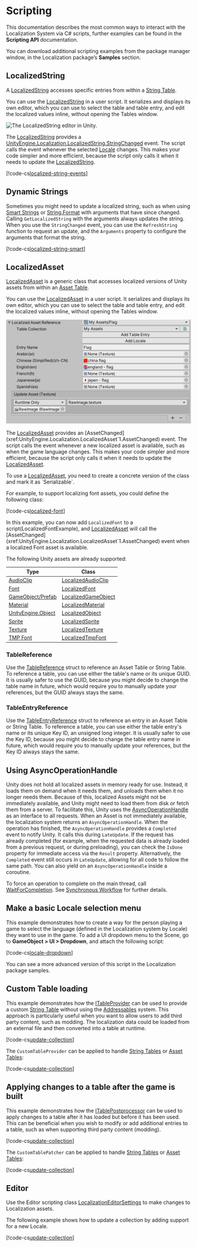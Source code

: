 # Scripting

This documentation describes the most common ways to interact with the Localization System via C# scripts, further examples can be found in the **Scripting API** documentation.

You can download additional scripting examples from the package manager window, in the Localization package’s **Samples** section.

## LocalizedString

A [LocalizedString](xref:UnityEngine.Localization.LocalizedString) accesses specific entries from within a [String Table](StringTables.md).

You can use the [LocalizedString](xref:UnityEngine.Localization.LocalizedString) in a user script. It serializes and displays its own editor, which you can use to select the table and table entry, and edit the localized values inline, without opening the Tables window.

![The LocalizedString editor in Unity.](images/LocalizedString_Inspector.png)

The [LocalizedString](xref:UnityEngine.Localization.LocalizedString) provides a [UnityEngine.Localization.LocalizedString.StringChanged](xref:UnityEngine.Localization.LocalizedString.StringChanged) event. The script calls the event whenever the selected [Locale](UnityEngine.Localization.Locale) changes. This makes your code simpler and more efficient, because the script only calls it when it needs to update the [LocalizedString](xref:UnityEngine.Localization.LocalizedString).

[!code-cs[localized-string-events](../DocCodeSamples.Tests/LocalizedStringSamples.cs#localized-string-events)]

## Dynamic Strings

Sometimes you might need to update a localized string, such as when using [Smart Strings](Smart/SmartStrings.md) or [String.Format](https://docs.microsoft.com/en-us/dotnet/api/system.string.format) with arguments that have since changed. Calling `GetLocalizedString` with the arguments always updates the string. When you use the `StringChanged` event, you can use the `RefreshString` function to request an update, and the `Arguments` property to configure the arguments that format the string.

[!code-cs[localized-string-smart](../DocCodeSamples.Tests/LocalizedStringSamples.cs#localized-string-smart)]

## LocalizedAsset

[LocalizedAsset](xref:UnityEngine.Localization.LocalizedAsset`1) is a generic class that accesses localized versions of Unity assets from within an [Asset Table](AssetTables.md).

You can use the [LocalizedAsset](xref:UnityEngine.Localization.LocalizedAsset`1) in a user script. It serializes and displays its own editor, which you can use to select the table and table entry, and edit the localized values inline, without opening the Tables window.

![The LocalizedAsset editor in Unity.](images/LocalizedTexture_Inspector.png)

The [LocalizedAsset](xref:UnityEngine.Localization.LocalizedAsset`1) provides an [AssetChanged](xref:UnityEngine.Localization.LocalizedAsset`1.AssetChanged) event. The script calls the event whenever a new localized asset is available, such as when the game language changes. This makes your code simpler and more efficient, because the script only calls it when it needs to update the [LocalizedAsset](xref:UnityEngine.Localization.LocalizedAsset`1).

To use a [LocalizedAsset](xref:UnityEngine.Localization.LocalizedAsset`1), you need to create a concrete version of the class and mark it as `Serializable`.

For example, to support localizing font assets, you could define the following class:

[!code-cs[localized-font](../DocCodeSamples.Tests/LocalizedFontSample.cs)]

In this example, you can now add `LocalizedFont` to a script(LocalizedFontExample), and [LocalizedAsset](xref:UnityEngine.Localization.LocalizedAsset`1) will call the [AssetChanged](xref:UnityEngine.Localization.LocalizedAsset`1.AssetChanged) event when a localized Font asset is available.

The following Unity assets are already supported:

| **Type** | **Class** |
|----------|-----------|
| [AudioClip](https://docs.unity3d.com/ScriptReference/AudioClip.html) | [LocalizedAudioClip](xref:UnityEngine.Localization.LocalizedAudioClip) |
| [Font](https://docs.unity3d.com/ScriptReference/Font.html) | [LocalizedFont](xref:UnityEngine.Localization.LocalizedFont) |
| [GameObject/Prefab](https://docs.unity3d.com/Manual/Prefabs.html) | [LocalizedGameObject](xref:UnityEngine.Localization.LocalizedGameObject) |
| [Material](https://docs.unity3d.com/ScriptReference/Material.html) | [LocalizedMaterial](xref:UnityEngine.Localization.LocalizedMaterial) |
| [UnityEngine.Object](https://docs.unity3d.com/ScriptReference/Object.html) | [LocalizedObject](xref:UnityEngine.Localization.LocalizedObject) |
| [Sprite](https://docs.unity3d.com/ScriptReference/Sprite.html) | [LocalizedSprite](xref:UnityEngine.Localization.LocalizedSprite) |
| [Texture](https://docs.unity3d.com/ScriptReference/Texture.html) | [LocalizedTexture](xref:UnityEngine.Localization.LocalizedTexture) |
| [TMP Font](https://docs.unity3d.com/Packages/com.unity.textmeshpro@latest?subfolder=/api/TMPro.TMP_FontAsset) | [LocalizedTmpFont](xref:UnityEngine.Localization.LocalizedTmpFont) |

### TableReference

Use the [TableReference](xref:UnityEngine.Localization.Tables.TableReference) struct to reference an Asset Table or String Table. To reference a table, you can use either the table's name or its unique GUID. It is usually safer to use the GUID, because you might decide to change the table name in future, which would require you to manually update your references, but the GUID always stays the same.

### TableEntryReference

Use the [TableEntryReference](xref:UnityEngine.Localization.Tables.TableEntryReference) struct to reference an entry in an Asset Table or String Table. To reference a table, you can use either the table entry's name or its unique Key ID, an unsigned long integer. It is usually safer to use the Key ID, because you might decide to change the table entry name in future, which would require you to manually update your references, but the Key ID always stays the same.

## Using AsyncOperationHandle

Unity does not hold all localized assets in memory ready for use. Instead, it loads them on demand when it needs them, and unloads them when it no longer needs them. Because of this, localized Assets might not be immediately available, and Unity might need to load them from disk or fetch them from a server. To facilitate this, Unity uses the [AsyncOperationHandle](https://docs.unity3d.com/Packages/com.unity.addressables@latest?subfolder=/manual/AddressableAssetsAsyncOperationHandle.html) as an interface to all requests.
When an Asset is not immediately available, the localization system returns an `AsyncOperationHandle`. When the operation has finished, the `AsyncOperationHandle` provides a `Completed` event to notify Unity. It calls this during `LateUpdate`. If the request has already completed (for example, when the requested data is already loaded from a previous request, or during preloading), you can check the `IsDone` property for immediate access via the `Result` property. Alternatively, the `Completed` event still occurs in `LateUpdate`, allowing for all code to follow the same path. You can also yield on an `AsyncOperationHandle` inside a coroutine.

To force an operation to complete on the main thread, call [WaitForCompletion](https://docs.unity3d.com/Packages/com.unity.addressables@latest?subfolder=/api/UnityEngine.ResourceManagement.AsyncOperations.AsyncOperationHandle.html#UnityEngine_ResourceManagement_AsyncOperations_AsyncOperationHandle_WaitForCompletion). See [Synchronous Workflow](https://docs.unity3d.com/Packages/com.unity.addressables@latest?subfolder=/manual/SynchronousAddressables.html) for further details.

## Make a basic Locale selection menu

This example demonstrates how to create a way for the person playing a game to select the language (defined in the Localization system by Locale) they want to use in the game.
To add a UI dropdown menu to the Scene, go to **GameObject > UI > Dropdown**, and attach the following script:

[!code-cs[locale-dropdown](../DocCodeSamples.Tests/LocaleDropdown.cs#example-code)]

You can see a more advanced version of this script in the Localization package samples.

## Custom Table loading

This example demonstrates how the [ITableProvider](xref:UnityEngine.Localization.Settings.ITableProvider) can be used to provide a custom [String Table](StringTables.md) without using the [Addressables](https://docs.unity3d.com/Packages/com.unity.addressables@latest) system. This approach is particularly useful when you want to allow users to add third party content, such as modding. The localization data could be loaded from an external file and then converted into a table at runtime.

[!code-cs[update-collection](../DocCodeSamples.Tests/TableProviderSamples.cs#custom-table-provider)]

The `CustomTableProvider` can be applied to handle [String Tables](StringTables.md) or [Asset Tables](AssetTables.md):

[!code-cs[update-collection](../DocCodeSamples.Tests/TableProviderSamples.cs#set-provider-editor)]

## Applying changes to a table after the game is built

This example demonstrates how the [ITablePostprocessor](xref:UnityEngine.Localization.Settings.ITablePostprocessor) can be used to apply changes to a table after it has loaded but before it has been used. This can be beneficial when you wish to modify or add additional entries to a table, such as when supporting third party content (modding).

[!code-cs[update-collection](../DocCodeSamples.Tests/TablePatcherSamples.cs#custom-table-patcher)]

The `CustomTablePatcher` can be applied to handle [String Tables](StringTables.md) or [Asset Tables](AssetTables.md):

[!code-cs[update-collection](../DocCodeSamples.Tests/TablePatcherSamples.cs#set-patcher-editor)]

## Editor

Use the Editor scripting class [LocalizationEditorSettings](xref:UnityEditor.Localization.LocalizationEditorSettings) to make changes to Localization assets.

The following example shows how to update a collection by adding support for a new Locale.

[!code-cs[update-collection](../DocCodeSamples.Tests/LocalizationEditorSettingsSamples.cs#get-string-table)]
